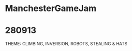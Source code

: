 ManchesterGameJam
=================

280913
=================

THEME: CLIMBING, INVERSION, ROBOTS, STEALING & HATS